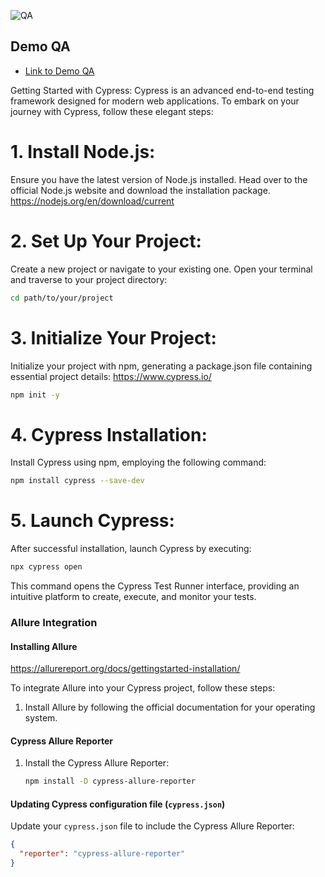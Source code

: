 
![QA](https://github.com/byKosta/DemoQATest/blob/master/Screenshot_500.png)

## Demo QA

- [Link to Demo QA](https://demoqa.com/)

Getting Started with Cypress:
Cypress is an advanced end-to-end testing framework designed for modern web applications. To embark on your journey with Cypress, follow these elegant steps:

# 1. Install Node.js:
Ensure you have the latest version of Node.js installed. Head over to the official Node.js website and download the installation package.
https://nodejs.org/en/download/current

# 2. Set Up Your Project:
Create a new project or navigate to your existing one. Open your terminal and traverse to your project directory:
```bash
cd path/to/your/project
```
# 3. Initialize Your Project:
Initialize your project with npm, generating a package.json file containing essential project details:
https://www.cypress.io/
```bash
npm init -y
```
# 4. Cypress Installation:
Install Cypress using npm, employing the following command:
```bash
npm install cypress --save-dev
```
# 5. Launch Cypress:
After successful installation, launch Cypress by executing:
```bash
npx cypress open
```
This command opens the Cypress Test Runner interface, providing an intuitive platform to create, execute, and monitor your tests.

### Allure Integration

#### Installing Allure
https://allurereport.org/docs/gettingstarted-installation/

To integrate Allure into your Cypress project, follow these steps:

1. Install Allure by following the official documentation for your operating system.

#### Cypress Allure Reporter

1. Install the Cypress Allure Reporter:

    ```bash
    npm install -D cypress-allure-reporter
    ```

#### Updating Cypress configuration file (`cypress.json`)

Update your `cypress.json` file to include the Cypress Allure Reporter:

```json
{
  "reporter": "cypress-allure-reporter"
}


